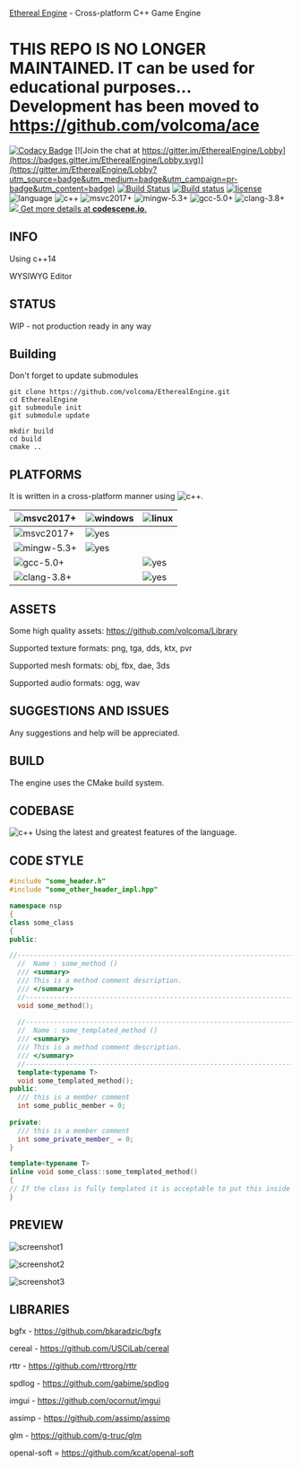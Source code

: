 [Ethereal Engine](https://github.com/volcoma/EtherealEngine) - Cross-platform C++ Game Engine

THIS REPO IS NO LONGER MAINTAINED. IT can be used for educational purposes...
Development has been moved to https://github.com/volcoma/ace
============================================================================

[![Codacy Badge](https://api.codacy.com/project/badge/Grade/1c46ea696a3a43e4a0199673de0db4bb)](https://www.codacy.com/app/volcoma/EtherealEngine?utm_source=github.com&utm_medium=referral&utm_content=volcoma/EtherealEngine&utm_campaign=badger)
[![Join the chat at https://gitter.im/EtherealEngine/Lobby](https://badges.gitter.im/EtherealEngine/Lobby.svg)](https://gitter.im/EtherealEngine/Lobby?utm_source=badge&utm_medium=badge&utm_campaign=pr-badge&utm_content=badge)
[![Build Status](https://travis-ci.org/volcoma/EtherealEngine.svg?branch=master)](https://travis-ci.org/volcoma/EtherealEngine)
[![Build status](https://ci.appveyor.com/api/projects/status/18pxyag4wok2fscl?svg=true)](https://ci.appveyor.com/project/volcoma/etherealengine)
[![license](https://img.shields.io/github/license/volcoma/EtherealEngine.svg)](LICENSE.txt)
![language](https://img.shields.io/badge/language-c++-blue.svg) ![c++](https://img.shields.io/badge/std-c++14-blue.svg)
![msvc2017+](https://img.shields.io/badge/MSVC-2017+-ff69b4.svg) ![mingw-5.3+](https://img.shields.io/badge/MINGW-5.3+-ff69b4.svg) 
![gcc-5.0+](https://img.shields.io/badge/GCC-5.0+-ff69b4.svg) ![clang-3.8+](https://img.shields.io/badge/CLANG-3.8+-ff69b4.svg)
[![](https://codescene.io/projects/1800/status.svg) Get more details at **codescene.io**.](https://codescene.io/projects/1800/jobs/latest-successful/results)

## INFO
Using c++14

WYSIWYG Editor

## STATUS
WIP - not production ready in any way

Building
-------------
Don't forget to update submodules
```
git clone https://github.com/volcoma/EtherealEngine.git
cd EtherealEngine
git submodule init
git submodule update

mkdir build
cd build
cmake ..

```

## PLATFORMS
It is written in a cross-platform manner using ![c++](https://img.shields.io/badge/std-c++14-blue.svg).

![msvc2017+](https://img.shields.io/badge/compilers--ff69b4.svg)      | ![windows](https://img.shields.io/badge/platform-windows-blue.svg) | ![linux](https://img.shields.io/badge/platform-linux-blue.svg)
---------------| --------|--------
![msvc2017+](https://img.shields.io/badge/MSVC-2017+-ff69b4.svg)   | ![yes](https://img.shields.io/badge/status-yes-green.svg)     |
![mingw-5.3+](https://img.shields.io/badge/MINGW-5.3+-ff69b4.svg)    | ![yes](https://img.shields.io/badge/status-yes-green.svg)     |
![gcc-5.0+](https://img.shields.io/badge/GCC-5.0+-ff69b4.svg)    |         | ![yes](https://img.shields.io/badge/status-yes-green.svg)
![clang-3.8+](https://img.shields.io/badge/CLANG-3.8+-ff69b4.svg)   |         | ![yes](https://img.shields.io/badge/status-yes-green.svg)

## ASSETS
Some high quality assets: https://github.com/volcoma/Library

Supported texture formats: png, tga, dds, ktx, pvr

Supported mesh formats: obj, fbx, dae, 3ds

Supported audio formats: ogg, wav

## SUGGESTIONS AND ISSUES
Any suggestions and help will be appreciated.

## BUILD
The engine uses the CMake build system.

## CODEBASE
![c++](https://img.shields.io/badge/std-c++14-blue.svg) Using the latest and greatest features of the language.

## CODE STYLE
```c++
#include "some_header.h"
#include "some_other_header_impl.hpp"

namespace nsp
{
class some_class
{
public:

//-----------------------------------------------------------------------------
  //  Name : some_method ()
  /// <summary>
  /// This is a method comment description.
  /// </summary>
  //-----------------------------------------------------------------------------
  void some_method();
  
  //-----------------------------------------------------------------------------
  //  Name : some_templated_method ()
  /// <summary>
  /// This is a method comment description.
  /// </summary>
  //-----------------------------------------------------------------------------
  template<typename T>
  void some_templated_method();
public:
  /// this is a member comment
  int some_public_member = 0;
  
private:
  /// this is a member comment
  int some_private_member_ = 0;
}

template<typename T>
inline void some_class::some_templated_method()
{
// If the class is fully templated it is acceptable to put this inside the class
}
```
## PREVIEW
![screenshot1](https://user-images.githubusercontent.com/1499411/29488399-e4c76a18-8512-11e7-8090-7453fea8d33f.png)

![screenshot2](https://user-images.githubusercontent.com/1499411/29488400-f43a5960-8512-11e7-923e-86a0c204da31.png)

![screenshot3](https://user-images.githubusercontent.com/1499411/29488403-ff3c3df6-8512-11e7-869f-32a783530cc3.png)


## LIBRARIES
bgfx - https://github.com/bkaradzic/bgfx

cereal - https://github.com/USCiLab/cereal

rttr - https://github.com/rttrorg/rttr

spdlog - https://github.com/gabime/spdlog

imgui - https://github.com/ocornut/imgui

assimp - https://github.com/assimp/assimp

glm - https://github.com/g-truc/glm

openal-soft = https://github.com/kcat/openal-soft
